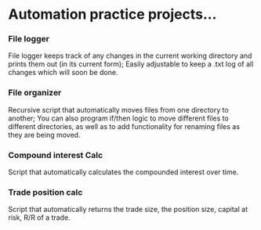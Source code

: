 # Automation practice projects...

### File logger
File logger keeps track of any changes in the current working directory and prints them out (in its current form);
Easily adjustable to keep a .txt log of all changes which will soon be done.


### File organizer
Recursive script that automatically moves files from one directory to another;
You can also program if/then logic to move different files to different directories, as well as to add functionality for renaming files as they are being moved.

### Compound interest Calc
Script that automatically calculates the compounded interest over time.

### Trade position calc
Script that automatically returns the trade size, the position size, capital at risk, R/R of a trade.


